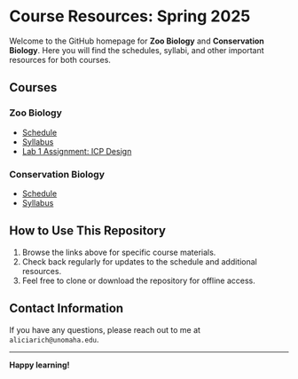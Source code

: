 # Course Resources: Spring 2025

Welcome to the GitHub homepage for **Zoo Biology** and **Conservation Biology**. Here you will find the schedules, syllabi, and other important resources for both courses. 

## Courses

### Zoo Biology
- [Schedule](https://rich-molecular-health-lab.github.io/rich-courses/schedules/Schedule_ZooBio.html)
- [Syllabus](https://rich-molecular-health-lab.github.io/rich-courses/syllabi/Syllabus_ZooBio.html)
- [Lab 1 Assignment: ICP Design](https://rich-molecular-health-lab.github.io/rich-courses/assignments/zoobio/labs/LabW2_ICPs.html)

### Conservation Biology
- [Schedule](https://rich-molecular-health-lab.github.io/rich-courses/schedules/Schedule_ConBio.html)
- [Syllabus](https://rich-molecular-health-lab.github.io/rich-courses/syllabi/Syllabus_ConBio.html)

## How to Use This Repository
1. Browse the links above for specific course materials.
2. Check back regularly for updates to the schedule and additional resources.
3. Feel free to clone or download the repository for offline access.

## Contact Information
If you have any questions, please reach out to me at `aliciarich@unomaha.edu`.

---

**Happy learning!**